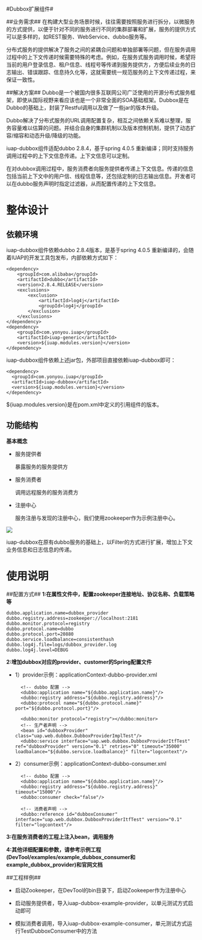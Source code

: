 #Dubbox扩展组件#

##业务需求##
在构建大型业务场景时候，往往需要按照服务进行拆分，以微服务的方式提供，以便于针对不同的服务进行不同的集群部署和扩展，服务的提供方式可以是多样的，如REST服务、WebService、dubbo服务等。

分布式服务的提供解决了服务之间的紧耦合问题和单独部署等问题，但在服务调用过程中的上下文传递时候需要特殊的考虑。例如，在服务式服务调用时候，希望将当前的用户登录信息、租户信息、线程号等传递到服务提供方，方便后续业务的日志输出、错误跟踪、信息持久化等，这就需要统一规范服务的上下文传递过程，来保证一致性。


##解决方案##
Dubbo是一个被国内很多互联网公司广泛使用的开源分布式服务框架，即使从国际视野来看应该也是一个非常全面的SOA基础框架。Dubbox是在Dubbo的基础上，封装了Restful调用以及做了一些jar的版本升级。

Dubbo解决了分布式服务的URL调用配置复杂，相互之间依赖关系难以整理，服务容量难以估算的问题。并结合自身的集群机制以及版本控制机制，提供了动态扩容/缩容和动态升级/降级的功能。

iuap-dubbox组件适配dubbo 2.8.4，基于spring 4.0.5 重新编译；同时支持服务调用过程中的上下文信息传递。上下文信息可以定制。

在对dubbox调用过程中，服务消费者向服务提供者传递上下文信息。传递的信息包括当前上下文中的用户信、线程信息等，还包括定制的日志输出信息。开发者可以在dubbo服务声明时指定过滤器，从而配置传递的上下文信息。


# 整体设计 #

## 依赖环境 ##
iuap-dubbox组件依赖dubbo 2.8.4版本，是基于spring 4.0.5 重新编译的，会随着IUAP的开发工具包发布，内部依赖方式如下：

	<dependency>
	    <groupId>com.alibaba</groupId>
	    <artifactId>dubbo</artifactId>
	    <version>2.8.4.RELEASE</version>
	    <exclusions>
	    	<exclusion>
	    		<artifactId>log4j</artifactId>
	    		<groupId>log4j</groupId>
	    	</exclusion>
	    </exclusions>
	</dependency>
	<dependency>
		<groupId>com.yonyou.iuap</groupId>
		<artifactId>iuap-generic</artifactId>
		<version>${iuap.modules.version}</version>
	</dependency>

iuap-dubbox组件依赖上述jar包，外部项目直接依赖iuap-dubbox即可：

	<dependency>
	  <groupId>com.yonyou.iuap</groupId>
	  <artifactId>iuap-dubbox</artifactId>
	  <version>${iuap.modules.version}</version>
	</dependency>

${iuap.modules.version}是在pom.xml中定义的引用组件的版本。

## 功能结构 ##

**基本概念**

- 服务提供者

    暴露服务的服务提供方

- 服务消费者

    调用远程服务的服务消费方

- 注册中心  

    服务注册与发现的注册中心，我们使用zookeeper作为示例注册中心。
<img src="/images/dubbox.png"/>

iuap-dubbox在原有dubbo服务的基础上，以Filter的方式进行扩展，增加上下文业务信息和日志信息的传递。

# 使用说明 #

##配置方式##
**1:在属性文件中，配置zookeeper连接地址、协议名称、负载策略等**

	dubbo.application.name=dubbox_provider
	dubbo.registry.address=zookeeper://localhost:2181
	dubbo.monitor.protocol=registry
	dubbo.protocol.name=dubbo
	dubbo.protocol.port=20880
	dubbo.service.loadbalance=consistenthash
	dubbo.log4j.file=logs/dubbox_provider.log
	dubbo.log4j.level=DEBUG

**2:增加dubbox对应的provider、customer的Spring配置文件**
	

- 1）provider示例：applicationContext-dubbo-provider.xml

		<!-- dubbo 配置 -->
		<dubbo:application name="${dubbo.application.name}"/>
		<dubbo:registry address="${dubbo.registry.address}"/>
		<dubbo:protocol name="${dubbo.protocol.name}" port="${dubbo.protocol.port}"/>
	
		<dubbo:monitor protocol="registry"></dubbo:monitor>
		<!-- 生产者声明 -->
		<bean id="dubboxProvider" class="uap.web.dubbox.DubboxProviderImplTest"/>
		<dubbo:service interface="uap.web.dubbox.DubboxProviderItfTest" ref="dubboxProvider" version="0.1" retries="0" timeout="35000" loadbalance="${dubbo.service.loadbalance}" filter="logcontext"/>


- 2）consumer示例：applicationContext-dubbo-consumer.xml

	    <!-- dubbo 配置 -->
	    <dubbo:application name="${dubbo.application.name}"/>
	    <dubbo:registry address="${dubbo.registry.address}" timeout="15000"/>
	    <dubbo:consumer check="false"/>
	
	    <!-- 消费者声明 -->
	    <dubbo:reference id="dubboxConsumer" interface="uap.web.dubbox.DubboxProviderItfTest" version="0.1" filter="logcontext"/>

**3:在服务消费者的工程上注入bean，调用服务**

**4:其他详细配置和参数，请参考示例工程(DevTool/examples/example\_dubbox\_consumer和example\_dubbox\_provider)和官网文档**

##工程样例##

- 启动Zookeeper，在DevTool的bin目录下，启动Zookeeper作为注册中心

- 启动服务提供者，导入iuap-dubbox-example-provider，以单元测试方式启动即可

- 模拟消费者调用，导入iuap-dubbox-example-consumer，单元测试方式运行TestDubboxConsumer中的方法

	
